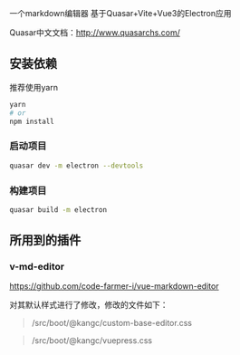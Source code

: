 一个markdown编辑器 基于Quasar+Vite+Vue3的Electron应用

Quasar中文文档：http://www.quasarchs.com/

## 安装依赖
推荐使用yarn
```bash
yarn
# or
npm install
```

### 启动项目

```bash
quasar dev -m electron --devtools
```

### 构建项目

```bash
quasar build -m electron
```

## 所用到的插件

### v-md-editor

https://github.com/code-farmer-i/vue-markdown-editor

对其默认样式进行了修改，修改的文件如下：

> /src/boot/@kangc/custom-base-editor.css

> /src/boot/@kangc/vuepress.css

